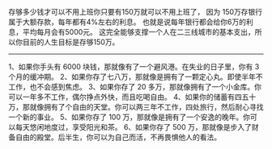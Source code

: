 存够多少钱才可以不用上班你只要有150万就可以不用上班了，
因为 150万存银行属于大额存款，每年都有4%左右的利息。
也就是说每年银行都会给你6万的利息，平均每月会有5000元。
这完全能够支撑一个人在二三线城市的基本支出，所以你目前的人生目标是存够150万。

----
1、如果你手头有 6000 块钱，那就像有了一个避风港。在失业的日子里，你有 3 个月的缓冲期。
2、如果你存了七八万，那就像是拥有了一颗定心丸。即使半年不工作，也不会感到焦虑。 
3、如果你存了 20 多万，那就像拥有了一个小金库。你可以一年多不工作，偶尔挣点外快，而且吃喝自由。
4、如果你的储蓄有四五十万，那就像拥有了个自由的天堂。你可以两三年不工作，四处旅行，然后耐心寻找一个新的事业。
5、如果你存了 100 万，那就像是拥有了一个安逸的晚年。你可以每天悠闲地度过，享受阳光和茶。 
6、如果你存了 500 万，那就像是步入了财备自由的殿堂。后半生，你可以为自己而活，不再畏惧他人的看法。